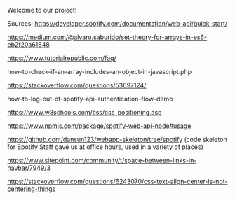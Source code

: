 Welcome to our project!

Sources:
https://developer.spotify.com/documentation/web-api/quick-start/

https://medium.com/@alvaro.saburido/set-theory-for-arrays-in-es6-eb2f20a61848

https://www.tutorialrepublic.com/faq/

how-to-check-if-an-array-includes-an-object-in-javascript.php

https://stackoverflow.com/questions/53697124/

how-to-log-out-of-spotify-api-authentication-flow-demo

https://www.w3schools.com/css/css_positioning.asp

https://www.npmjs.com/package/spotify-web-api-node#usage

https://github.com/dansun123/webapp-skeleton/tree/spotify (code skeleton for Spotify 
Staff gave us at office hours, used in a variety of places)

https://www.sitepoint.com/community/t/space-between-links-in-navbar/7949/3

https://stackoverflow.com/questions/6243070/css-text-align-center-is-not-centering-things
